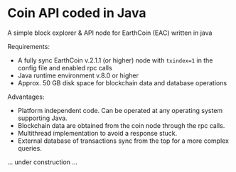 # Coin API coded in Java
A simple block explorer &amp; API node for EarthCoin (EAC) written in java

Requirements:
- A fully sync EarthCoin v.2.1.1 (or higher) node with <code>txindex=1</code> in the config file and enabled rpc calls
- Java runtime environment v.8.0 or higher
- Approx. 50 GB disk space for blockchain data and database operations

Advantages:
- Platform independent code. Can be operated at any operating system supporting Java.
- Blockchain data are obtained from the coin node through the rpc calls.
- Multithread implementation to avoid a response stuck.
- External database of transactions sync from the top for a more complex queries.

... under construction
...
